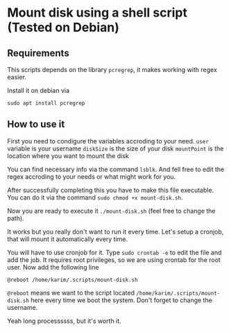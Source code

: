 # Mount disk using a shell script (Tested on Debian)

## Requirements 
This scripts depends on the library `pcregrep`, it makes working with regex easier.

Install it on debian via
```
sudo apt install pcregrep
```

## How to use it 
First you need to condigure the variables accroding to your need.
`user` variable is your username
`diskSize` is the size of your disk
`mountPoint` is the location where you want to mount the disk

You can find necessary info via the command `lsblk`. And fell free to edit the regex accroding to your needs or what might work for you.

After successfully completing this you have to make this file executable. You can do it via the command `sudo chmod +x mount-disk.sh`.

Now you are ready to execute it `./mount-disk.sh` (feel free to change the path). 

It works but you really don't want to run it every time. Let's setup a cronjob, that will mount it automatically every time. 

You will have to use cronjob for it. Type `sudo crontab -e` to edit the file and add the job. It requires root privileges, so we are using crontab for the root user. 
Now add the following line
```
@reboot /home/karim/.scripts/mount-disk.sh
```

`@reboot` means we want to the script located `/home/karim/.scripts/mount-disk.sh` here every time we boot the system. Don't forget to change the username.

Yeah long processssss, but it's worth it.
